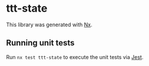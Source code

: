 # ttt-state

This library was generated with [Nx](https://nx.dev).

## Running unit tests

Run `nx test ttt-state` to execute the unit tests via [Jest](https://jestjs.io).
